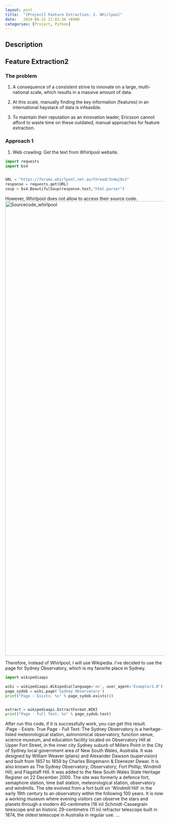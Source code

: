 ```yaml
---
layout: post
title:  "[Project] Feature Extraction: 2. Whirlpool"
date:   2024-08-21 21:03:36 +0900
categories: [Project, Python]
---
```


## Description  
## Feature Extraction2 

### The problem   
1. A consequence of a consistent strive to innovate on a large, multi-national scale, which results in a massive amount of data.​  

2. At this scale, manually finding the key information (features) in an international haystack of data is infeasible. ​ 

3. To maintain their reputation as an innovation leader, Ericsson cannot afford to waste time on these outdated, manual approaches for feature extraction.  

### Approach 1
1. Web crawling: Get the text from Whirlpool website. 

```python
import requests
import bs4


URL = "https://forums.whirlpool.net.au/thread/3n4wj8v3"
response = requests.get(URL)
soup = bs4.BeautifulSoup(response.text,"html.parser")
```

However, Whirlpool does not allow to access their source code.  
<img width="1440" alt="Sourcecode_whirlpool" src="https://github.com/user-attachments/assets/efb4007d-777b-4319-ae87-8887372dd209">  

Therefore, instead of Whirlpool, I will use Wikipedia. I've decided to use the page for Sydney Observatory, which is my favorite place in Sydney.

```python
import wikipediaapi

wiki = wikipediaapi.Wikipedia(language='en', user_agent='Example/1.0')
page_sydob = wiki.page('Sydney Observatory')
print("Page - Exists: %s" % page_sydob.exists())


extract = wikipediaapi.ExtractFormat.WIKI
print("Page - Full Text: %s" % page_sydob.text)
```
After run this code, if it is successfully work, you can get this result.  
:Page - Exists: True
Page - Full Text: The Sydney Observatory is a heritage-listed meteorological station, astronomical observatory, function venue, science museum, and education facility located on Observatory Hill at Upper Fort Street, in the inner city Sydney suburb of Millers Point in the City of Sydney local government area of New South Wales, Australia. It was designed by William Weaver (plans) and Alexander Dawson (supervision) and built from 1857 to 1859 by Charles Bingemann & Ebenezer Dewar. It is also known as The Sydney Observatory; Observatory; Fort Phillip; Windmill Hill; and Flagstaff Hill. It was added to the New South Wales State Heritage Register on 22 December 2000.
The site was formerly a defence fort, semaphore station, time ball station, meteorological station, observatory and windmills. The site evolved from a fort built on 'Windmill Hill' in the early 19th century to an observatory within the following 100 years. It is now a working museum where evening visitors can observe the stars and planets through a modern 40-centimetre (16 in) Schmidt-Cassegrain telescope and an historic 29-centimetre (11 in) refractor telescope built in 1874, the oldest telescope in Australia in regular use. ...


